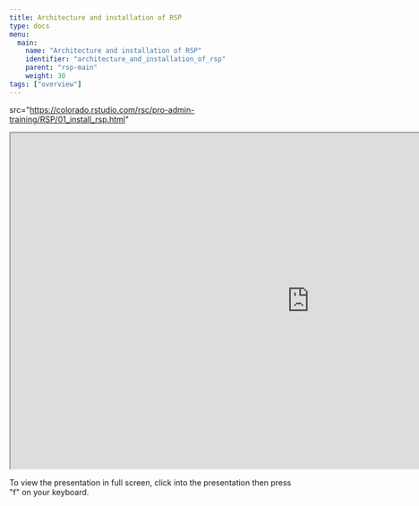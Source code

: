 ```yaml
---
title: Architecture and installation of RSP
type: docs
menu:
  main:
    name: "Architecture and installation of RSP"
    identifier: "architecture_and_installation_of_rsp"
    parent: "rsp-main"
    weight: 30
tags: ["overview"]
---
```


 src="https://colorado.rstudio.com/rsc/pro-admin-training/RSP/01_install_rsp.html"

<iframe src="https://colorado.rstudio.com/rsc/pro-admin-training/RSP/01_install_rsp.html" width="1067px" height="600px">
</iframe>


To view the presentation in full screen, click into the presentation then press "f" on your keyboard.

